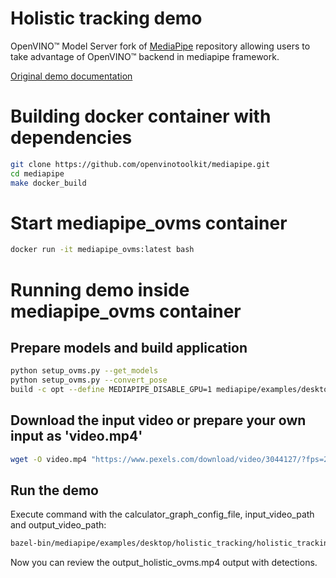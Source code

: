 # Holistic tracking demo

OpenVINO&trade; Model Server fork of [MediaPipe](https://google.github.io/mediapipe/) repository allowing users to take advantage of OpenVINO&trade; backend in mediapipe framework.

[Original demo documentation](https://google.github.io/mediapipe/solutions/iris)

# Building docker container with dependencies
```bash
git clone https://github.com/openvinotoolkit/mediapipe.git
cd mediapipe
make docker_build
```

# Start mediapipe_ovms container
```bash
docker run -it mediapipe_ovms:latest bash
```

# Running demo inside mediapipe_ovms container

## Prepare models and build application
```bash
python setup_ovms.py --get_models
python setup_ovms.py --convert_pose
build -c opt --define MEDIAPIPE_DISABLE_GPU=1 mediapipe/examples/desktop/holistic_tracking:holistic_tracking_cpu
```

## Download the input video or prepare your own input as 'video.mp4'
```bash
wget -O video.mp4 "https://www.pexels.com/download/video/3044127/?fps=24.0&h=1080&w=1920"
```

## Run the demo
Execute command with the calculator_graph_config_file, input_video_path and output_video_path:
```bash
bazel-bin/mediapipe/examples/desktop/holistic_tracking/holistic_tracking_cpu --calculator_graph_config_file /mediapipe/mediapipe/graphs/holistic_tracking/holistic_tracking_cpu.pbtxt --input_video_path=/mediapipe/video.mp4 --output_video_path=/mediapipe/output_holistic_ovms.mp4
```

Now you can review the output_holistic_ovms.mp4 output with detections.